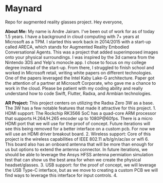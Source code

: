 # Maynard
Repo for augmented reality glasses project. 
Hey everyone,

**About Me:**
  My name is Andre Jairam. I've been out of work for as of today 1.5 years. I have a background in cloud computing with 7+ years at Microsoft as a TPM. I started this work back in 2014/2015 with a start-up called ARECA, which stands for Augmented Reality Embodied Conversational Agents. This was a project that added superimposed images onto your physical surroundings. I was inspired by the 3d camera from the Nintendo 3DS and Yelp's monocle app. I chose to focus on my college degree instead of the start-up. From there, I struggled to finish school and worked in Microsoft retail, writing white papers on different technologies. One of the papers leveraged the Intel Kaby Lake-G architecture. Paper got the attention of a partner at Microsoft Corporate, who gave me a chance to work in the cloud. Please be patient with my coding ability and really understand how to code Swift, Flutter, Radxa, and Armbian technologies. 

**AR Project:**
  This project centers on utilizing the Radxa Zero 3W as a base. The 3W has a few notable features that made it attractive for this project. 
    1. HDMI support: The Rockchip RK3566 SoC has a quad-core ARM processor that supports H.264/H.265 encoder up to 1080P@60fps. There is a micro HDMI port that we will use for the proof of concept. Future iterations will see this being removed for a better interface on a custom pcb. For now we will use an HDMI driver breakout board. 
    2. Wireless support: Core of this project is the wireless capabilities of IEEE 802.11 a/b/g/n/ac/ax or wifi 6. This board also has an onboard antenna that will be more than enough for us but options to extend the antenna connector. In future iterations, we should be able to leverage the Ansys HFSS antenna permiation simulation test that can show us the best area for when we create the physical headset/glasses. 
    3. USB support: for the proof of concept, we will leverage the USB Type-C interface, but as we move to creating a custom PCB we will find ways to leverage this interface for input controls. 
    4. 

